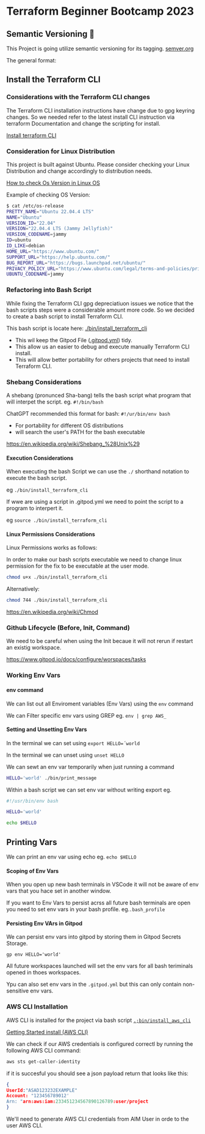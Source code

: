 # Terraform Beginner Bootcamp 2023

## Semantic Versioning :mage:

This Project is going utilize semantic versioning for its tagging.
[semver.org](https://semver.org)

The general format:


## Install the Terraform CLI

### Considerations with the Terraform CLI changes
The Terraform CLI installation instructions have change due to gpg keyring changes. So we needed refer to the latest install CLI instruction via terraform Documentation and change the scripting for install.

[Install terraform CLI](https://developer.hashicorp.com/well-architected-framework/operational-excellence/verify-hashicorp-binary)

### Consideration for Linux Distribution

This project is built against Ubuntu.
Please consider checking your Linux Distribution and change accordingly to distribution needs. 

[How to check Os Version in Linux OS](https://www.cyberciti.biz/faq/how-to-check-os-version-in-linux-command-line/)


Example of checking OS Version:

```sh
$ cat /etc/os-release 
PRETTY_NAME="Ubuntu 22.04.4 LTS"
NAME="Ubuntu"
VERSION_ID="22.04"
VERSION="22.04.4 LTS (Jammy Jellyfish)"
VERSION_CODENAME=jammy
ID=ubuntu
ID_LIKE=debian
HOME_URL="https://www.ubuntu.com/"
SUPPORT_URL="https://help.ubuntu.com/"
BUG_REPORT_URL="https://bugs.launchpad.net/ubuntu/"
PRIVACY_POLICY_URL="https://www.ubuntu.com/legal/terms-and-policies/privacy-policy"
UBUNTU_CODENAME=jammy
```

### Refactoring into Bash Script

While fixing the Terraform CLI gpg depreciatiuon issues we notice that the bash scripts steps were a considerable amount more code. So we decided to create a bash script to install Terraform CLI. 

This bash script is locate here: [./bin/install_terraform_cli](./bin/install_terraform_cli.sh)

- This wil keep the Gitpod File ([.gitpod.yml](.gitpod.yml)) tidy. 
- This allow us an easier to debug and execute manually Terraform CLI install.
- This will allow better portability for others projects that need to install Terraform CLI.

### Shebang Considerations

A shebang (pronunced Sha-bang) tells the bash script what program that will interpet the script. eg. `#!/bin/bash` 

ChatGPT recommended this format for bash: `#!/ur/bin/env bash`

- For portability for different OS distributions
- will search the user's PATH for the bash executable

https://en.wikipedia.org/wiki/Shebang_%28Unix%29

#### Execution Considerations

When executing the bash Script we can use the `./` shorthand notation to execute the bash script.

eg `./bin/install_terraform_cli`

If wwe are using a script in .gitpod.yml we need to point the script to a program to interpert it.

eg `source ./bin/install_terraform_cli`

#### Linux Permissions Considerations

Linux Permissions works as follows:

In order to make our bash scripts executable we need to change linux permission for the fix to be executable at the user mode.

```sh 
chmod u+x ./bin/install_terraform_cli
``` 
Alternatively:

```sh
chmod 744 ./bin/install_terraform_cli

```

https://en.wikipedia.org/wiki/Chmod

### Github Lifecycle (Before, Init, Command)

We need to be careful when using the Init becaue it will  not rerun if restart an existig workspace.

https://www.gitpod.io/docs/configure/worspaces/tasks


### Working Env Vars

#### env command
We can list out all Enviroment variables (Env Vars) using the `env` command

We can Filter specific env vars using GREP eg. `env | grep AWS_`

#### Setting and Unsetting Env Vars 

In the terminal we can set using `export HELLO=´world`

In the terminal we can unset using `unset HELLO`

We can sewt an env var temporarily when just running a command

```sh
HELLO='world' ./bin/print_message
```
Within a bash script we can set env var without writing export eg.
```sh
#!/usr/bin/env bash

HELLO='world'

echo $HELLO
```

## Printing Vars

We can print an env var using echo eg. `echo $HELLO`

#### Scoping of Env Vars

When you open up new bash terminals in VSCode it will not be aware of env vars that you hace set in another window.

If you want to Env Vars to persist acrss all future bash terminals are open you need to set env vars in your bash profile. eg.`.bash_profile`

#### Persisting Env VArs in Gitpod 

We can persist env vars into gitpod by storing them in Gitpod Secrets Storage.

```
gp env HELLO='world'
```

All future workspaces launched will set the env vars for all bash teriminals opened in thoes workspaces.

Ypu can also set env vars in the `.gitpod.yml` but this can only contain non-sensitive env vars.

### AWS CLI Installation

 AWS CLI is installed for the project via bash script [`.;bin/install_aws_cli`](./bin/install_aws_cli)

[Getting Started install (AWS CLI)](https://docs.aws.amazon.com/cli/latest/userguide/getting-started-install.html)

[](https://docs.aws.amazon.com/cli/latest/userguide/cli-configure-envvars.html)

We can check if our AWS credentials is configured correctl by running the following AWS CLI command:
```sh
aws sts get-caller-identity
```

if it is succesful you should see a json payload return that looks like this:

```json
{
UserId:"ASAD123232EXAMPLE"
Account: "123456789012'
Arn: "arn:aws:iam:233451234567890126789:user/project
}
```

We'll need to generate AWS CLI credentials from AIM User in orde to the user AWS CLI.
